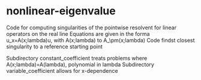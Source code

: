 # nonlinear-eigenvalue

Code for computing singularities of the pointwise resolvent for linear operators on the real line
Equations are given in the forma u_x=A(x;lambda)u, with A(x;lambda) to A_\pm(x;lambda)
Code findst closest singularity to a reference starting point

Subdirectory constant_coefficient treats problems where A(x;lambda)=A(lambda), polynomial in lambda
Subdirectory variable_coefficient allows for x-dependence
